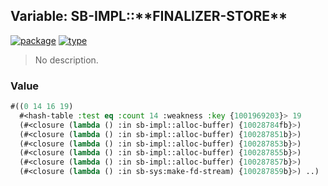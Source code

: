 ## Variable: SB-IMPL::\*\*FINALIZER-STORE\*\*
[![package](https://img.shields.io/badge/Package-SB--IMPL-5f9ea0.svg?style=social&colorA=999999)](../) [![type](https://img.shields.io/badge/Type-Variable-5f9ea0.svg?style=social&colorA=999999)](../#variable) 

> No description.

### Value
```cl
#((0 14 16 19)
  #<hash-table :test eq :count 14 :weakness :key {1001969203}> 19
  (#<closure (lambda () :in sb-impl::alloc-buffer) {10028784fb}>)
  (#<closure (lambda () :in sb-impl::alloc-buffer) {100287851b}>)
  (#<closure (lambda () :in sb-impl::alloc-buffer) {100287853b}>)
  (#<closure (lambda () :in sb-impl::alloc-buffer) {100287855b}>)
  (#<closure (lambda () :in sb-impl::alloc-buffer) {100287857b}>)
  (#<closure (lambda () :in sb-sys:make-fd-stream) {100287859b}>) ..)
```
